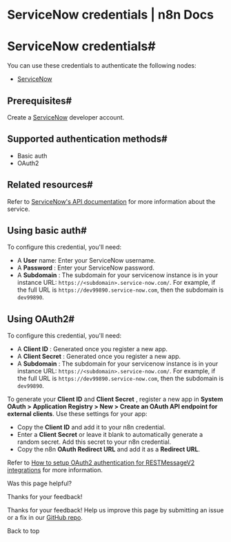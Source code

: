 # ServiceNow credentials | n8n Docs

[ ](https://github.com/n8n-io/n8n-docs/edit/main/docs/integrations/builtin/credentials/servicenow.md "Edit this page")

# ServiceNow credentials#

You can use these credentials to authenticate the following nodes:

  * [ServiceNow](../../app-nodes/n8n-nodes-base.servicenow/)

## Prerequisites#

Create a [ServiceNow](https://developer.servicenow.com/dev.do#!/reference) developer account.

## Supported authentication methods#

  * Basic auth
  * OAuth2

## Related resources#

Refer to [ServiceNow's API documentation](https://developer.servicenow.com/dev.do#!/reference/api/washingtondc/rest/) for more information about the service.

## Using basic auth#

To configure this credential, you'll need:

  * A **User** name: Enter your ServiceNow username.
  * A **Password** : Enter your ServiceNow password.
  * A **Subdomain** : The subdomain for your servicenow instance is in your instance URL: `https://<subdomain>.service-now.com/`. For example, if the full URL is `https://dev99890.service-now.com`, then the subdomain is `dev99890`.

## Using OAuth2#

To configure this credential, you'll need:

  * A **Client ID** : Generated once you register a new app.
  * A **Client Secret** : Generated once you register a new app.
  * A **Subdomain** : The subdomain for your servicenow instance is in your instance URL: `https://<subdomain>.service-now.com/`. For example, if the full URL is `https://dev99890.service-now.com`, then the subdomain is `dev99890`.

To generate your **Client ID** and **Client Secret** , register a new app in **System OAuth > Application Registry > New > Create an OAuth API endpoint for external clients**. Use these settings for your app:

  * Copy the **Client ID** and add it to your n8n credential.
  * Enter a **Client Secret** or leave it blank to automatically generate a random secret. Add this secret to your n8n credential.
  * Copy the n8n **OAuth Redirect URL** and add it as a **Redirect URL**.

Refer to [How to setup OAuth2 authentication for RESTMessageV2 integrations](https://www.servicenow.com/community/in-other-news/how-to-setup-oauth2-authentication-for-restmessagev2/ba-p/2271823) for more information.

Was this page helpful? 

Thanks for your feedback! 

Thanks for your feedback! Help us improve this page by submitting an issue or a fix in our [GitHub repo](https://github.com/n8n-io/n8n-docs). 

Back to top